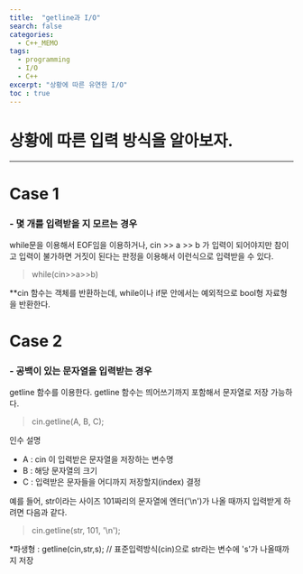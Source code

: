 ```yaml
---
title:  "getline과 I/O"
search: false
categories: 
  - C++_MEMO
tags:
  - programming
  - I/O
  - C++
excerpt: "상황에 따른 유연한 I/O"
toc : true
---
```


# 상황에 따른 입력 방식을 알아보자.
___

# Case 1
### - 몇 개를 입력받을 지 모르는 경우
while문을 이용해서 EOF임을 이용하거나, cin >> a >> b 가 입력이 되어야지만 참이고 입력이 불가하면 거짓이 된다는 판정을 이용해서 이런식으로 입력받을 수 있다.
> while(cin>>a>>b)  

**cin 함수는 객체를 반환하는데, while이나 if문 안에서는 예외적으로 bool형 자료형을 반환한다.

# Case 2
### - 공백이 있는 문자열을 입력받는 경우
getline 함수를 이용한다. getline 함수는 띄어쓰기까지 포함해서 문자열로 저장 가능하다.

> cin.getline(A, B, C);

인수 설명  
- A : cin 이 입력받은 문자열을 저장하는 변수명  
- B : 해당 문자열의 크기  
- C : 입력받은 문자들을 어디까지 저장할지(index) 결정 

예를 들어, str이라는 사이즈 101짜리의 문자열에 엔터('\n')가 나올 때까지 입력받게 하려면 다음과 같다.
> cin.getline(str, 101, '\n');

*파생형 : getline(cin,str,s); // 표준입력방식(cin)으로 str라는 변수에 's'가 나올때까지 저장 